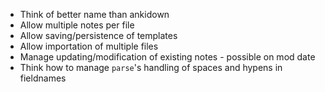 * Think of better name than ankidown
* Allow multiple notes per file
* Allow saving/persistence of templates
* Allow importation of multiple files
* Manage updating/modification of existing notes - possible on mod date
* Think how to manage `parse`'s handling of spaces and hypens in fieldnames
